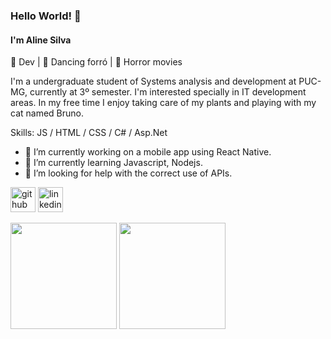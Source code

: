 ### Hello World! 👋

#### I'm Aline Silva

💙 Dev | 💙 Dancing forró | 💙 Horror movies

I'm a undergraduate student of Systems analysis and development at PUC-MG, currently at 3º semester. I'm interested specially in IT development areas. In my free time I enjoy taking care of my plants and playing with my cat named Bruno.

Skills: JS / HTML / CSS / C# / Asp.Net 

- 🔭 I’m currently working on a mobile app using React Native.  
- 🌱 I’m currently learning Javascript, Nodejs.  
- 🤔 I’m looking for help with the correct use of APIs. 


[<img src='https://cdn.jsdelivr.net/npm/simple-icons@3.0.1/icons/github.svg' alt='github' height='40'>](https://github.com/AlineSilvaDev)  [<img src='https://cdn.jsdelivr.net/npm/simple-icons@3.0.1/icons/linkedin.svg' alt='linkedin' height='40'>](https://www.linkedin.com/in/https://www.linkedin.com/in/aline-silva-3666051aa//)  

 

<div  style="display: block">
<img align="center" height="170em" src="https://github-readme-stats-eight-theta.vercel.app/api?username=AlineSilvaDev&show_icons=true&theme=dark&include_all_commits=true&count_private=true"/> 
<img align="center" height="170em" src="https://github-readme-stats.vercel.app/api/top-langs/?username=AlineSilvaDev&layout=compact&langs_count=8&theme=dark"/>
</div>
